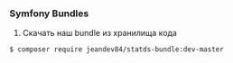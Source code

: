 ### Symfony Bundles 

1. Скачать наш bundle из хранилища кода
```
$ composer require jeandev84/statds-bundle:dev-master
```